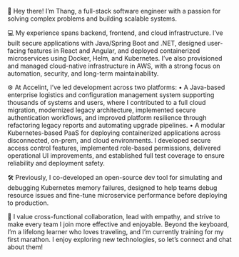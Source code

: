 👋 Hey there! I’m Thang, a full-stack software engineer with a passion for solving complex problems and building scalable systems.

💻 My experience spans backend, frontend, and cloud infrastructure. I’ve built secure applications with Java/Spring Boot and .NET, designed user-facing features in React and Angular, and deployed containerized microservices using Docker, Helm, and Kubernetes. I’ve also provisioned and managed cloud-native infrastructure in AWS, with a strong focus on automation, security, and long-term maintainability.

⚙️ At Accelint, I’ve led development across two platforms:
• A Java-based enterprise logistics and configuration management system supporting thousands of systems and users, where I contributed to a full cloud migration, modernized legacy architecture, implemented secure authentication workflows, and improved platform resilience through refactoring legacy reports and automating upgrade pipelines.
• A modular Kubernetes-based PaaS for deploying containerized applications across disconnected, on-prem, and cloud environments. I developed secure access control features, implemented role-based permissions, delivered operational UI improvements, and established full test coverage to ensure reliability and deployment safety.

🛠️ Previously, I co-developed an open-source dev tool for simulating and debugging Kubernetes memory failures, designed to help teams debug resource issues and fine-tune microservice performance before deploying to production.

🌱 I value cross-functional collaboration, lead with empathy, and strive to make every team I join more effective and enjoyable. Beyond the keyboard, I’m a lifelong learner who loves traveling, and I’m currently training for my first marathon. I enjoy exploring new technologies, so let’s connect and chat about them!
